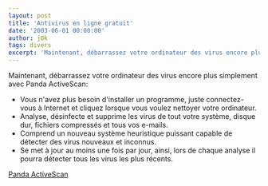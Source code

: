 ```yaml
---
layout: post
title: 'Antivirus en ligne gratuit'
date: '2003-06-01 00:00:00'
author: j0k
tags: divers
excerpt: 'Maintenant, débarrassez votre ordinateur des virus encore plus simplement avec Panda ActiveScan !'
---
```


Maintenant, débarrassez votre ordinateur des virus encore plus simplement avec Panda ActiveScan:

 - Vous n'avez plus besoin d'installer un programme, juste connectez-vous à Internet et cliquez lorsque vous voulez nettoyer votre ordinateur.
 - Analyse, désinfecte et supprime les virus de tout votre système, disque dur, fichiers compressés et tous vos e-mails.
 - Comprend un nouveau système heuristique puissant capable de détecter des virus nouveaux et inconnus.
 - Se met à jour au moins une fois par jour, ainsi, lors de chaque analyse il pourra détecter tous les virus les plus récents.

[Panda ActiveScan](http://www.pandasoftware.com/activescan/activescan.asp?language=6&Country=69&Partner=15)
